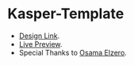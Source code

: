 # Kasper-Template

-   [Design Link](https://www.graphberry.com/item/kasper-one-page-psd-template).
-   [Live Preview]().
-   Special Thanks to [Osama Elzero](https://www.youtube.com/playlist?list=PLDoPjvoNmBAzHSjcR-HnW9tnxyuye8KbF).
